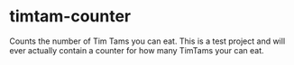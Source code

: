 # timtam-counter
Counts the number of Tim Tams you can eat. This is a test project and will ever actually contain a counter for how many TimTams your can eat.
